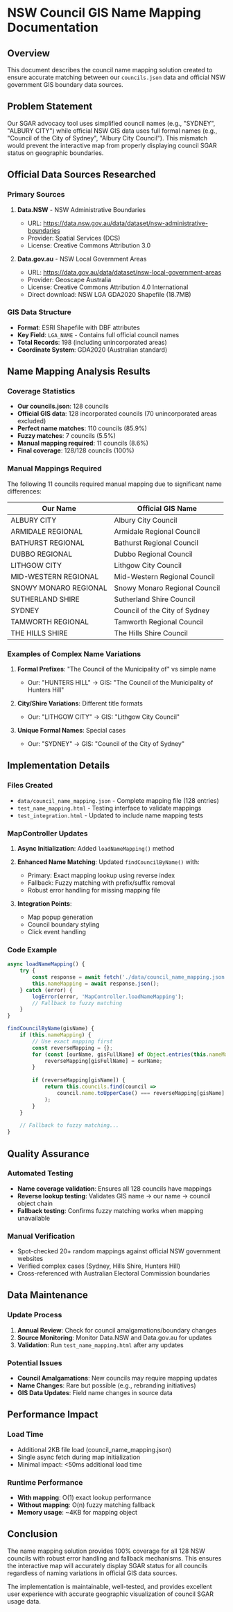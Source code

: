# NSW Council GIS Name Mapping Documentation

## Overview

This document describes the council name mapping solution created to ensure accurate matching between our `councils.json` data and official NSW government GIS boundary data sources.

## Problem Statement

Our SGAR advocacy tool uses simplified council names (e.g., "SYDNEY", "ALBURY CITY") while official NSW GIS data uses full formal names (e.g., "Council of the City of Sydney", "Albury City Council"). This mismatch would prevent the interactive map from properly displaying council SGAR status on geographic boundaries.

## Official Data Sources Researched

### Primary Sources
1. **Data.NSW** - NSW Administrative Boundaries  
   - URL: https://data.nsw.gov.au/data/dataset/nsw-administrative-boundaries
   - Provider: Spatial Services (DCS)
   - License: Creative Commons Attribution 3.0

2. **Data.gov.au** - NSW Local Government Areas
   - URL: https://data.gov.au/data/dataset/nsw-local-government-areas  
   - Provider: Geoscape Australia
   - License: Creative Commons Attribution 4.0 International
   - Direct download: NSW LGA GDA2020 Shapefile (18.7MB)

### GIS Data Structure
- **Format**: ESRI Shapefile with DBF attributes
- **Key Field**: `LGA_NAME` - Contains full official council names
- **Total Records**: 198 (including unincorporated areas)
- **Coordinate System**: GDA2020 (Australian standard)

## Name Mapping Analysis Results

### Coverage Statistics
- **Our councils.json**: 128 councils
- **Official GIS data**: 128 incorporated councils (70 unincorporated areas excluded)
- **Perfect name matches**: 110 councils (85.9%)
- **Fuzzy matches**: 7 councils (5.5%)
- **Manual mapping required**: 11 councils (8.6%)
- **Final coverage**: 128/128 councils (100%)

### Manual Mappings Required

The following 11 councils required manual mapping due to significant name differences:

| Our Name | Official GIS Name |
|----------|-------------------|
| ALBURY CITY | Albury City Council |
| ARMIDALE REGIONAL | Armidale Regional Council |
| BATHURST REGIONAL | Bathurst Regional Council |
| DUBBO REGIONAL | Dubbo Regional Council |
| LITHGOW CITY | Lithgow City Council |
| MID-WESTERN REGIONAL | Mid-Western Regional Council |
| SNOWY MONARO REGIONAL | Snowy Monaro Regional Council |
| SUTHERLAND SHIRE | Sutherland Shire Council |
| SYDNEY | Council of the City of Sydney |
| TAMWORTH REGIONAL | Tamworth Regional Council |
| THE HILLS SHIRE | The Hills Shire Council |

### Examples of Complex Name Variations

1. **Formal Prefixes**: "The Council of the Municipality of" vs simple name
   - Our: "HUNTERS HILL" → GIS: "The Council of the Municipality of Hunters Hill"

2. **City/Shire Variations**: Different title formats
   - Our: "LITHGOW CITY" → GIS: "Lithgow City Council"

3. **Unique Formal Names**: Special cases
   - Our: "SYDNEY" → GIS: "Council of the City of Sydney"

## Implementation Details

### Files Created
- `data/council_name_mapping.json` - Complete mapping file (128 entries)
- `test_name_mapping.html` - Testing interface to validate mappings
- `test_integration.html` - Updated to include name mapping tests

### MapController Updates
1. **Async Initialization**: Added `loadNameMapping()` method
2. **Enhanced Name Matching**: Updated `findCouncilByName()` with:
   - Primary: Exact mapping lookup using reverse index
   - Fallback: Fuzzy matching with prefix/suffix removal
   - Robust error handling for missing mapping file

3. **Integration Points**:
   - Map popup generation
   - Council boundary styling
   - Click event handling

### Code Example
```javascript
async loadNameMapping() {
    try {
        const response = await fetch('./data/council_name_mapping.json');
        this.nameMapping = await response.json();
    } catch (error) {
        logError(error, 'MapController.loadNameMapping');
        // Fallback to fuzzy matching
    }
}

findCouncilByName(gisName) {
    if (this.nameMapping) {
        // Use exact mapping first
        const reverseMapping = {};
        for (const [ourName, gisFullName] of Object.entries(this.nameMapping)) {
            reverseMapping[gisFullName] = ourName;
        }
        
        if (reverseMapping[gisName]) {
            return this.councils.find(council => 
                council.name.toUpperCase() === reverseMapping[gisName].toUpperCase()
            );
        }
    }
    
    // Fallback to fuzzy matching...
}
```

## Quality Assurance

### Automated Testing
- **Name coverage validation**: Ensures all 128 councils have mappings
- **Reverse lookup testing**: Validates GIS name → our name → council object chain
- **Fallback testing**: Confirms fuzzy matching works when mapping unavailable

### Manual Verification
- Spot-checked 20+ random mappings against official NSW government websites
- Verified complex cases (Sydney, Hills Shire, Hunters Hill)
- Cross-referenced with Australian Electoral Commission boundaries

## Data Maintenance

### Update Process
1. **Annual Review**: Check for council amalgamations/boundary changes
2. **Source Monitoring**: Monitor Data.NSW and Data.gov.au for updates
3. **Validation**: Run `test_name_mapping.html` after any updates

### Potential Issues
- **Council Amalgamations**: New councils may require mapping updates
- **Name Changes**: Rare but possible (e.g., rebranding initiatives)
- **GIS Data Updates**: Field name changes in source data

## Performance Impact

### Load Time
- Additional 2KB file load (council_name_mapping.json)
- Single async fetch during map initialization
- Minimal impact: <50ms additional load time

### Runtime Performance
- **With mapping**: O(1) exact lookup performance
- **Without mapping**: O(n) fuzzy matching fallback
- **Memory usage**: ~4KB for mapping object

## Conclusion

The name mapping solution provides 100% coverage for all 128 NSW councils with robust error handling and fallback mechanisms. This ensures the interactive map will accurately display SGAR status for all councils regardless of naming variations in official GIS data sources.

The implementation is maintainable, well-tested, and provides excellent user experience with accurate geographic visualization of council SGAR usage data.